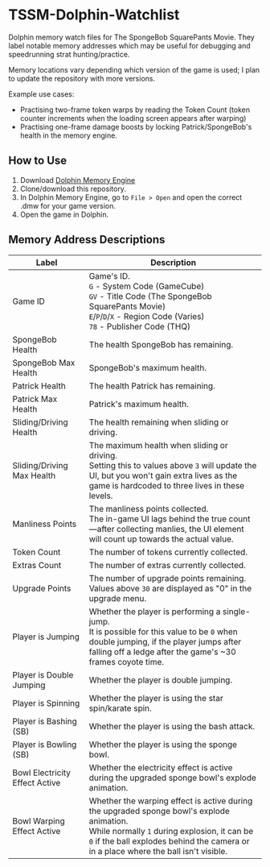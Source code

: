 # TSSM-Dolphin-Watchlist
Dolphin memory watch files for The SpongeBob SquarePants Movie. They label notable memory addresses which may be useful for debugging and speedrunning strat hunting/practice.

Memory locations vary depending which version of the game is used; I plan to update the repository with more versions.

Example use cases:
- Practising two-frame token warps by reading the Token Count (token counter increments when the loading screen appears after warping)
- Practising one-frame damage boosts by locking Patrick/SpongeBob's health in the memory engine.

## How to Use
1. Download [Dolphin Memory Engine](https://github.com/aldelaro5/Dolphin-memory-engine/releases)
2. Clone/download this repository.
3. In Dolphin Memory Engine, go to `File > Open` and open the correct .dmw for your game version.
4. Open the game in Dolphin.

## Memory Address Descriptions

| Label | Description |
|-------|-------------|
|Game ID|Game's ID.<br />`G` - System Code (GameCube)<br />`GV` - Title Code (The SpongeBob SquarePants Movie)<br />`E`/`P`/`D`/`X` - Region Code (Varies)<br />`78` - Publisher Code (THQ)|
|SpongeBob Health|The health SpongeBob has remaining.|
|SpongeBob Max Health|SpongeBob's maximum health.|
|Patrick Health|The health Patrick has remaining.|
|Patrick Max Health|Patrick's maximum health.|
|Sliding/Driving Health|The health remaining when sliding or driving.
|Sliding/Driving Max Health|The maximum health when sliding or driving.<br />Setting this to values above `3` will update the UI, but you won't gain extra lives as the game is hardcoded to three lives in these levels.
|Manliness Points|The manliness points collected.<br />The in-game UI lags behind the true count—after collecting manlies, the UI element will count up towards the actual value.
|Token Count|The number of tokens currently collected.|
|Extras Count|The number of extras currently collected.|
|Upgrade Points|The number of upgrade points remaining.<br />Values above `30` are displayed as "0" in the upgrade menu.|
|Player is Jumping|Whether the player is performing a single-jump.<br />It is possible for this value to be `0` when double jumping, if the player jumps after falling off a ledge after the game's ~30 frames coyote time.|
|Player is Double Jumping|Whether the player is double jumping.|
|Player is Spinning|Whether the player is using the star spin/karate spin.|
|Player is Bashing (SB)|Whether the player is using the bash attack.|
|Player is Bowling (SB)|Whether the player is using the sponge bowl.|
|Bowl Electricity Effect Active|Whether the electricity effect is active during the upgraded sponge bowl's explode animation.|
|Bowl Warping Effect Active|Whether the warping effect is active during the upgraded sponge bowl's explode animation. <br />While normally `1` during explosion, it can be `0` if the ball explodes behind the camera or in a place where the ball isn't visible.